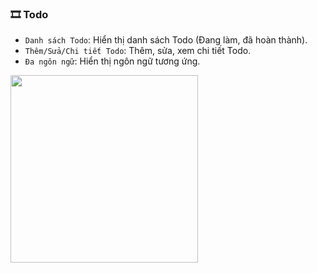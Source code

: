 ### 🎞️ Todo
- `Danh sách Todo`: Hiển thị danh sách Todo (Đang làm, đã hoàn thành).
- `Thêm/Sửa/Chi tiết Todo`: Thêm, sửa, xem chi tiết Todo.
- `Đa ngôn ngữ`: Hiển thị ngôn ngữ tương ứng.
<img src="assets/gifs/todo.gif" width="300">